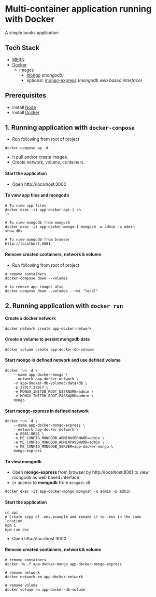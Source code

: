 # Multi-container application running with Docker

A simple books application

## Tech Stack

- [MERN](https://www.mongodb.com/mern-stack)
- [Docker](https://www.docker.com/)
  - images
    - [mongo](https://hub.docker.com/_/mongo) _(mongodb)_
    - optional: [mongo-express](https://hub.docker.com/_/mongo-express) _(mongodb web based interface)_

## Prerequisites

- Install [Node](https://nodejs.org/en/download/)
- Install [Docker](https://docs.docker.com/desktop/)

## 1. Running application with `docker-compose`

- Run following from root of project

```shell
docker-compose up -d
```

- It pull and/or create images.
- Create network, volume, containers.

#### Start the application

- Open http://localhost:3000

#### To view app files and mongodb

```shell
# To view app files
docker exec -it app-docker-api-1 sh
ls

# To view mongodb from mongosh
docker exec -it app-docker-mongo-1 mongosh -u admin -p admin
show dbs

# To view mongodb from browser
http://localhost:8081
```

#### Remove created containers, network & volume

- Run following from root of project

```shell
# remove containers
docker-compose down --volumes

# to remove app images also
docker-compose down --volumes --rmi "local"
```

## 2. Running application with `docker run`

#### Create a docker network

```shell
docker network create app-docker-network
```

#### Create a volume to persist mongodb data

```shell
docker volume create app-docker-db-volume
```

#### Start mongo in defined network and use defined volume

```shell
docker run -d \
    --name app-docker-mongo \
    --network app-docker-network \
    -v app-docker-db-volume:/data/db \
    -p 27017:27017 \
    -e MONGO_INITDB_ROOT_USERNAME=admin \
    -e MONGO_INITDB_ROOT_PASSWORD=admin \
    mongo
```

#### Start mongo-express in defined network

```shell
docker run -d \
    --name app-docker-mongo-express \
    --network app-docker-network \
    -p 8081:8081 \
    -e ME_CONFIG_MONGODB_ADMINUSERNAME=admin \
    -e ME_CONFIG_MONGODB_ADMINPASSWORD=admin \
    -e ME_CONFIG_MONGODB_SERVER=app-docker-mongo \
    mongo-express
```

#### To view mongodb

- Open **mongo-express** from browser by http://localhost:8081 to view mongodb as web based interface
- or access to **mongodb** from `mongosh` cli

```shell
docker exec -it app-docker-mongo mongosh -u admin -p admin
```

#### Start the application

```shell
cd api
# Create copy of .env.example and rename it to .env in the same location
npm i
npm run dev
```

- Open http://localhost:3000

#### Remove created containers, network & volume

```shell
# remove containers
docker rm -f app-docker-mongo app-docker-mongo-express

# remove network
docker network rm app-docker-network

# remove volume
docker volume rm app-docker-db-volume
```

